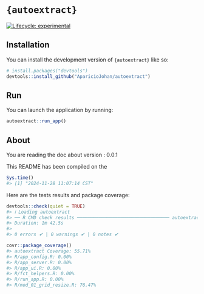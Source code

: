 
<!-- README.md is generated from README.Rmd. Please edit that file -->

# `{autoextract}`

<!-- badges: start -->

[![Lifecycle:
experimental](https://img.shields.io/badge/lifecycle-experimental-orange.svg)](https://lifecycle.r-lib.org/articles/stages.html#experimental)
<!-- badges: end -->

## Installation

You can install the development version of `{autoextract}` like so:

``` r
# install.packages("devtools")
devtools::install_github("AparicioJohan/autoextract")
```

## Run

You can launch the application by running:

``` r
autoextract::run_app()
```

## About

You are reading the doc about version : 0.0.1

This README has been compiled on the

``` r
Sys.time()
#> [1] "2024-11-28 11:07:14 CST"
```

Here are the tests results and package coverage:

``` r
devtools::check(quiet = TRUE)
#> ℹ Loading autoextract
#> ── R CMD check results ────────────────────────────────── autoextract 0.0.1 ────
#> Duration: 1m 42.5s
#> 
#> 0 errors ✔ | 0 warnings ✔ | 0 notes ✔
```

``` r
covr::package_coverage()
#> autoextract Coverage: 55.71%
#> R/app_config.R: 0.00%
#> R/app_server.R: 0.00%
#> R/app_ui.R: 0.00%
#> R/fct_helpers.R: 0.00%
#> R/run_app.R: 0.00%
#> R/mod_01_grid_resize.R: 76.47%
```
